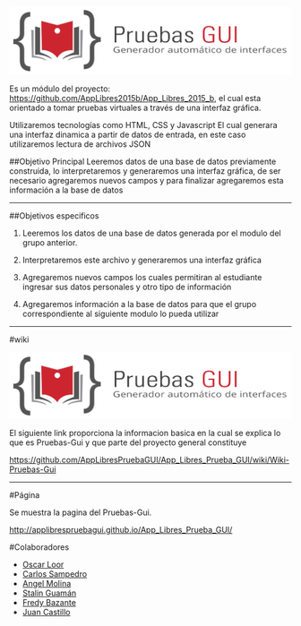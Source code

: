 ![](https://github.com/AppLibresPruebaGUI/App_Libres_Prueba_GUI/blob/master/img/logoHorizontal.png?raw=true)

Es un módulo del proyecto: https://github.com/AppLibres2015b/App_Libres_2015_b, el cual esta orientado a tomar pruebas virtuales a través de una interfaz gráfica.

Utilizaremos tecnologías como HTML, CSS y Javascript
El cual generara una interfaz dinamica a partir de datos de entrada, en este caso utilizaremos lectura de archivos JSON

##Objetivo Principal
Leeremos datos de una base de datos previamente construida, lo interpretaremos y generaremos una interfaz gráfica, de ser necesario agregaremos nuevos campos y para finalizar agregaremos esta información a la base de datos
***
##Objetivos especificos
 
1. Leeremos los datos de una base de datos generada por el modulo del grupo anterior.

2. Interpretaremos este archivo y generaremos una interfaz gráfica

3. Agregaremos nuevos campos los cuales permitiran al estudiante ingresar sus datos personales y otro tipo de información

4. Agregaremos información a la base de datos para que el grupo correspondiente al siguiente modulo lo pueda utilizar

***
#wiki

![](https://github.com/AppLibresPruebaGUI/App_Libres_Prueba_GUI/blob/master/logos/logoHorizontal.png)

El siguiente link proporciona la informacion basica en la cual se explica lo que es Pruebas-Gui y que parte del proyecto general constituye

https://github.com/AppLibresPruebaGUI/App_Libres_Prueba_GUI/wiki/Wiki-Pruebas-Gui

***
#Página 

Se muestra la pagina del Pruebas-Gui.

http://applibrespruebagui.github.io/App_Libres_Prueba_GUI/

#Colaboradores
* [Oscar Loor]( https://github.com/orgs/AppLibresPruebaGUI/people/OscarLoor)
* [Carlos Sampedro](https://github.com/orgs/AppLibresPruebaGUI/people/CarlosEd91)
* [Angel Molina]( https://github.com/orgs/AppLibresPruebaGUI/people/f3ar161)
* [Stalin Guamán](https://github.com/orgs/AppLibresPruebaGUI/people/StanGumn)
* [Fredy Bazante]( https://github.com/orgs/AppLibresPruebaGUI/people/FreddyBazante)
* [Juan Castillo]( https://github.com/orgs/AppLibresPruebaGUI/people/juanfcreyes)


